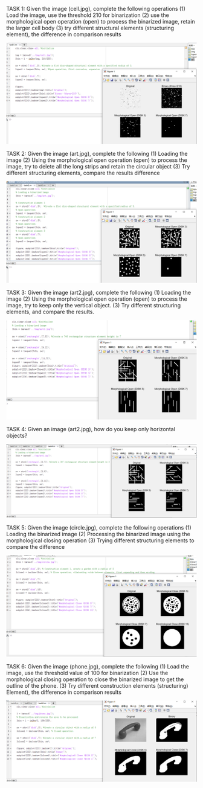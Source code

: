 TASK 1: Given the image (cell.jpg), complete the following operations
	(1) Load the image, use the threshold 210 for binarization (2) use the morphological open operation (open) to process the binarized image, retain the larger cell body (3) try different structural elements (structuring element), the difference in comparison results

![task](src/weak6/1.jpg)

TASK 2: Given the image (art.jpg), complete the following
	(1) Loading the image (2) Using the morphological open operation (open) to process the image, try to delete all the long strips and retain the circular object (3) Try different structuring elements, compare the results difference

![task](src/weak6/2.png)

TASK 3: Given the image (art2.jpg), complete the following
	(1) Loading the image (2) Using the morphological open operation (open) to process the image, try to keep only the vertical object. (3) Try different structuring elements, and compare the results.

![task](src/weak6/3.png)

TASK 4: Given an image (art2.jpg), how do you keep only horizontal objects?

![task](src/weak6/4.jpg)

TASK 5: Given the image (circle.jpg), complete the following operations
	(1) Loading the binarized image (2) Processing the binarized image using the morphological closing operation (3) Trying different structuring elements to compare the difference

![task](src/weak6/5.png)

TASK 6: Given the image (phone.jpg), complete the following
	(1) Load the image, use the threshold value of 100 for binarization (2) Use the morphological closing operation to close the binarized image to get the outline of the phone. (3) Try different construction elements (structuring) Element), the difference in comparison results

![task](src/weak6/6.png)